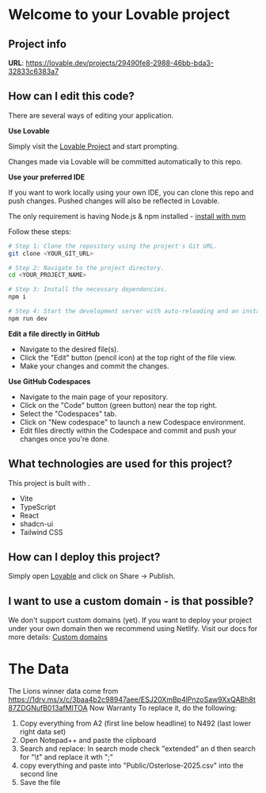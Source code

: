 # Welcome to your Lovable project

## Project info

**URL**: https://lovable.dev/projects/29490fe8-2988-46bb-bda3-32833c6383a7

## How can I edit this code?

There are several ways of editing your application.

**Use Lovable**

Simply visit the [Lovable Project](https://lovable.dev/projects/29490fe8-2988-46bb-bda3-32833c6383a7) and start prompting.

Changes made via Lovable will be committed automatically to this repo.

**Use your preferred IDE**

If you want to work locally using your own IDE, you can clone this repo and push changes. Pushed changes will also be reflected in Lovable.

The only requirement is having Node.js & npm installed - [install with nvm](https://github.com/nvm-sh/nvm#installing-and-updating)

Follow these steps:

```sh
# Step 1: Clone the repository using the project's Git URL.
git clone <YOUR_GIT_URL>

# Step 2: Navigate to the project directory.
cd <YOUR_PROJECT_NAME>

# Step 3: Install the necessary dependencies.
npm i

# Step 4: Start the development server with auto-reloading and an instant preview.
npm run dev
```

**Edit a file directly in GitHub**

- Navigate to the desired file(s).
- Click the "Edit" button (pencil icon) at the top right of the file view.
- Make your changes and commit the changes.

**Use GitHub Codespaces**

- Navigate to the main page of your repository.
- Click on the "Code" button (green button) near the top right.
- Select the "Codespaces" tab.
- Click on "New codespace" to launch a new Codespace environment.
- Edit files directly within the Codespace and commit and push your changes once you're done.

## What technologies are used for this project?

This project is built with .

- Vite
- TypeScript
- React
- shadcn-ui
- Tailwind CSS

## How can I deploy this project?

Simply open [Lovable](https://lovable.dev/projects/29490fe8-2988-46bb-bda3-32833c6383a7) and click on Share -> Publish.

## I want to use a custom domain - is that possible?

We don't support custom domains (yet). If you want to deploy your project under your own domain then we recommend using Netlify. Visit our docs for more details: [Custom domains](https://docs.lovable.dev/tips-tricks/custom-domain/)

# The Data
The Lions winner data come from https://1drv.ms/x/c/3baa4b2c98947aee/ESJ20XmBp4lPnzoSaw9XxQABh8t87ZDGNufB013afMITOA
Now Warranty
To replace it, do the following:
1. Copy everything from A2 (first line below headline) to N492 (last lower right data set)
2. Open Notepad++ and paste the clipboard
3. Search and replace: In search mode check "extended" an d then search for "\t" and replace it wth ";"
4. copy everything and paste into "Public/Osterlose-2025.csv" into the second line
5. Save the file



